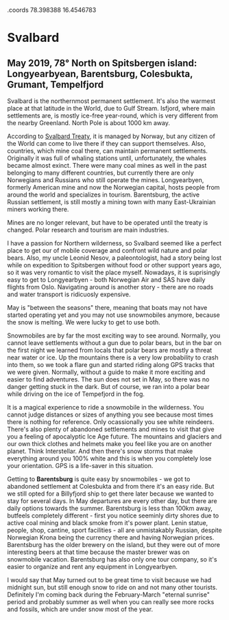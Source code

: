 .coords 78.398388 16.4546783

# Svalbard
## May 2019, 78° North on Spitsbergen island: Longyearbyean, Barentsburg, Colesbukta, Grumant, Tempelfjord

Svalbard is the northernmost permanent settlement. It's also the warmest place at that latitude in the World,
due to Gulf Stream. Isfjord, where main settlements are, is mostly ice-free year-round, which is very different
from the nearby Greenland. North Pole is about 1000 km away.

According to [Svalbard Treaty](https://en.wikipedia.org/wiki/Svalbard_Treaty), it is managed by Norway, but any citizen of the World can come to live there if they can
support themselves. Also, countries, which mine coal there, can maintain permanent settlements. Originally it was full of whaling
stations until, unfortunately, the whales became almost exinct. There were many coal mines as well in the 
past belonging to many different countries, but currently there are only Norwegians and Russians who still operate the mines. 
Longyearbyen, formerly American mine and now the Norwegian capital, hosts people from around the world and specializes in tourism.
Barentsburg, the active Russian settlement, is still mostly a mining town with many East-Ukrainian miners working there.

Mines are no longer relevant, but have to be operated until the treaty is changed. Polar research and tourism are
main industries.

I have a passion for Northern wilderness, so Svalbard seemed like a perfect place to get our of mobile coverage and confront
wild nature and polar bears. Also, my uncle Leonid Nesov, a paleontologist, had a story being lost while on expedition to Spitsbergen
without food or other support years ago, so it was very romantic to visit the place myself.
Nowadays, it is suprisingly easy to get to Longyearbyen - both Norwegian Air and SAS have daily flights from Oslo.
Navigating around is another story - there are no roads and water transport is ridicuosly expensive.

May is "between the seasons" there, meaning that boats may not have started operating yet and you may not use snowmobiles anymore,
because the snow is melting. We were lucky to get to use both.

Snowmobiles are by far the most exciting way to see around. Normally, you cannot leave settlements without a gun due to
polar bears, but in the bar on the first night we learned from locals that polar bears are mostly a threat near water or ice.
Up the mountains there is a very low probability to crash into them, so we took a flare gun and started riding along GPS tracks
that we were given. Normally, without a guide to make it more exciting and easier to find adventures. The sun does not set in May,
so there was no danger getting stuck in the dark. But of course, we ran into a polar bear while driving on the ice of Tempefjord in the fog.

It is a magical experience to ride a snowmobile in the wilderness. You cannot judge distances or sizes of anything you see because
most times there is nothing for reference. Only ocassionally you see white reindeers. There's also plenty of abandoned settlements
and mines to visit that give you a feeling of apocalyptic Ice Age future. The mountains and glaciers and our own thick clothes and
helmets make you feel like you are on another planet. Think Interstellar. And then there's snow storms that make everything
around you 100% white and this is when you completely lose your orientation. GPS is a life-saver in this situation.

Getting to **Barentsburg** is quite easy by snowmobiles - we got to abandoned settlement at Colesbukta and from there it's an easy ride.
But we still opted for a Billyfjord ship to get there later because we wanted to stay for several days. In May departures are every other 
day, but there are daily options towards the summer. Barentsburg is less than 100km away, butfeels completely different - 
first you notice seeminly dirty shores due to active coal mining and black smoke from it's power plant.
Lenin statue, people, shop, cantine, sport facilities - all are unmistakably Russian, despite Norwegian Krona being the currency there 
and having Norwegian prices. Barentsburg has the older brewery on the island, but they were out of more interesting beers at that time
because the master brewer was on snowmobile vacation. Barentsburg has also only one tour company, so it's easier to organize and rent
any equipment in Longyearbyen.

I would say that May turned out to be great time to visit because we had midnight sun, but still enough snow to ride on and not
many other tourists. Definitely I'm coming back during the February-March "eternal sunrise" period and probably summer as well when you 
can really see more rocks and fossils, which are under snow most of the year.
